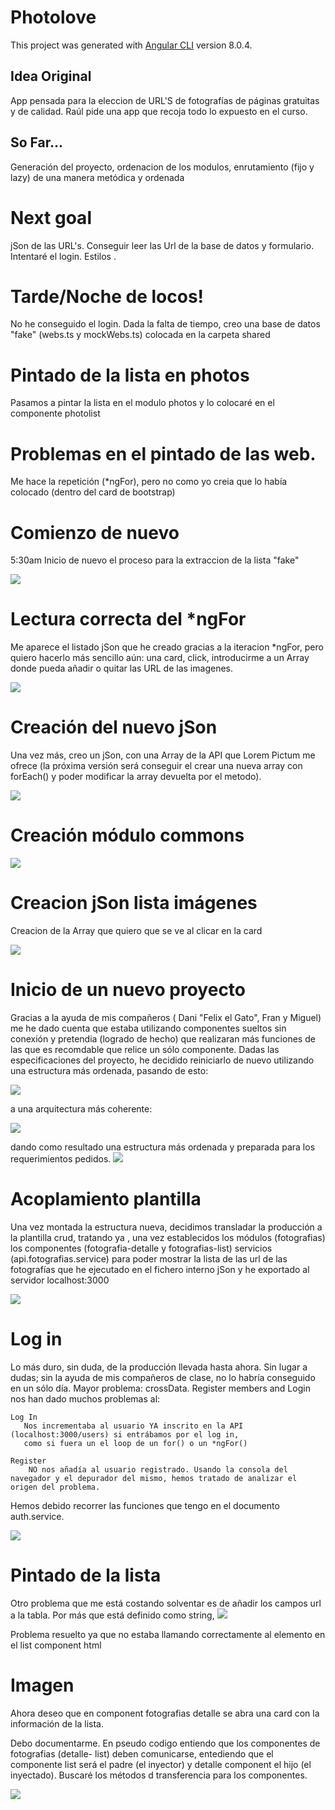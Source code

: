 # Photolove

This project was generated with [Angular CLI](https://github.com/angular/angular-cli) version 8.0.4.

## Idea Original

App pensada para la eleccion de URL'S de fotografías de páginas gratuitas y de calidad. 
Raúl pide una app que recoja todo lo expuesto en el curso.

## So Far...

Generación del proyecto, ordenacion de los modulos, enrutamiento (fijo y lazy) de una manera metódica y ordenada

# Next goal

jSon de las URL's. Conseguir leer las Url de la base de datos y formulario. Intentaré el login. Estilos .

# Tarde/Noche de locos!

No he conseguido el login. Dada la falta de tiempo, creo una base de datos "fake" (webs.ts y mockWebs.ts) colocada en la carpeta shared

# Pintado de la lista en photos

Pasamos a pintar la lista en el modulo photos y lo colocaré en el componente photolist

# Problemas en el pintado de las web. 

Me hace la repetición (*ngFor), pero no como yo creia que lo había colocado (dentro del card de bootstrap)

# Comienzo de nuevo

5:30am Inicio de nuevo el proceso para la extraccion de la lista "fake"




![](https://i.imgur.com/292FgnX.png)

# Lectura correcta del *ngFor

Me aparece el listado jSon que he creado gracias a la iteracion *ngFor, pero quiero hacerlo 
más sencillo aún: una card, click, introducirme a un Array donde pueda añadir o quitar
las URL de las imagenes.

![](https://i.imgur.com/Z2eN8uK.png)

# Creación del nuevo jSon 

Una vez más, creo un jSon, con una Array de la API que Lorem Pictum me ofrece (la próxima versión será conseguir 
el crear una nueva array con forEach() y poder modificar la array devuelta por el metodo).

![](https://i.imgur.com/pIuIt9z.png)

# Creación módulo commons

![](https://i.imgur.com/zaHRvlG.png)

# Creacion jSon lista imágenes

Creacion de la Array que quiero que se ve al clicar en la card

![](https://i.imgur.com/TQ2rDEK.png)

# Inicio de un nuevo proyecto

  Gracias a la ayuda de mis compañeros ( Dani "Felix el Gato", Fran y Miguel) me he dado cuenta que estaba utilizando componentes sueltos sin conexión y pretendia (logrado de hecho) que realizaran más funciones de las que es recomdable que relice un sólo componente.
  Dadas las especificaciones del proyecto, he decidido reiniciarlo de nuevo utilizando una estructura más ordenada, pasando de esto:

 ![](https://i.imgur.com/vJQ7bsn.png)

 a una arquitectura más coherente:

 ![](https://i.imgur.com/xnzIJpP.png)

 dando como resultado una estructura más ordenada y preparada para los requerimientos pedidos.
 ![](https://i.imgur.com/LaXm3QS.png)

# Acoplamiento plantilla 

Una vez montada la estructura nueva, decidimos transladar la producción a la plantilla crud, tratando ya , una vez establecidos los módulos (fotografias) los componentes (fotografia-detalle y fotografias-list) servicios (api.fotografias.service) para poder mostrar la lista de las url de las fotografías que he ejecutado en el fichero interno jSon y he exportado al servidor localhost:3000

![](https://i.imgur.com/P6rolDn.png)

# Log in

Lo más duro, sin duda, de la producción llevada hasta ahora. Sin lugar a dudas; sin la ayuda de mis compañeros de clase, no lo habría conseguido en un sólo día. Mayor problema: crossData. Register members and Login nos han dado muchos problemas al:

    Log In
       Nos incrementaba al usuario YA inscrito en la API (localhost:3000/users) si entrábamos por el log in, 
	   como si fuera un el loop de un for() o un *ngFor()
	   
	Register
		NO nos añadía al usuario registrado. Usando la consola del navegador y el depurador del mismo, hemos tratado de analizar el origen del problema.
		
Hemos debido recorrer las funciones que tengo en el documento auth.service.

![](https://i.imgur.com/XxZihI6.png)

# Pintado de la lista

Otro problema que me está costando solventar es de añadir los campos url a la tabla. Por más que está definido como string,
![](https://i.imgur.com/ZRcyWog.png)

Problema resuelto ya que no estaba llamando correctamente al elemento en el list component html

# Imagen

Ahora deseo que en component fotografias detalle se abra una card con la información de la lista. 

Debo documentarme. En pseudo codigo entiendo que los componentes de fotografias (detalle- list) deben comunicarse, entediendo que el componente list será el padre (el inyector) y detalle component el hijo (el inyectado). Buscaré los métodos d transferencia para los componentes.

![](https://i.imgur.com/inwPjJP.png)





